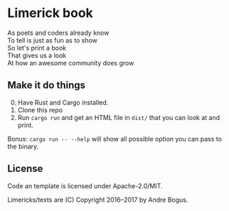 # Limerick book

As poets and coders already know  
To tell is just as fun as to show  
So let's print a book  
That gives us a look  
At how an awesome community does grow  

## Make it do things

0. Have Rust and Cargo installed.
1. Clone this repo
2. Run `cargo run` and get an HTML file in `dist/` that you can look at and print.

Bonus: `cargo run -- --help` will show all possible option you can pass to the binary.

## License

Code an template is licensed under Apache-2.0/MIT.

Limericks/texts are (C) Copyright 2016–2017 by Andre Bogus.
